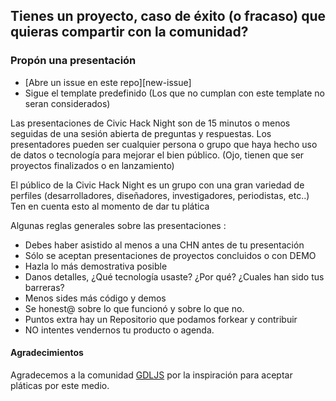 ## Tienes un proyecto, caso de éxito (o fracaso) que quieras compartir con la comunidad?

### Propón una presentación

- [Abre un issue en este repo][new-issue]
- Sigue el template predefinido (Los que no cumplan con este template no
  seran considerados)

Las presentaciones de Civic Hack Night son de 15 minutos o menos seguidas de una sesión abierta de preguntas y respuestas. Los presentadores pueden ser cualquier persona o grupo que haya hecho uso de datos o tecnología para mejorar el bien público. (Ojo, tienen que ser proyectos finalizados o en lanzamiento)

El público de la Civic Hack Night es un grupo con una gran variedad de perfiles (desarrolladores, diseñadores, investigadores, periodistas, etc..) Ten en cuenta esto al momento de dar tu plática


Algunas reglas generales sobre las presentaciones :

- Debes haber asistido al menos a una CHN antes de tu presentación
- Sólo se aceptan presentaciones de proyectos concluidos o con DEMO
- Hazla lo más demostrativa posible
- Danos detalles, ¿Qué tecnología usaste? ¿Por qué? ¿Cuales han sido tus barreras?
- Menos sides más código y demos
- Se honest@ sobre lo que funcionó y sobre lo que no.
- Puntos extra hay un Repositorio que podamos forkear y contribuir
- NO intentes vendernos tu producto o agenda.


#### Agradecimientos

Agradecemos a la comunidad [GDLJS](https://github.com/gdljs) por la inspiración para aceptar pláticas por este medio.
